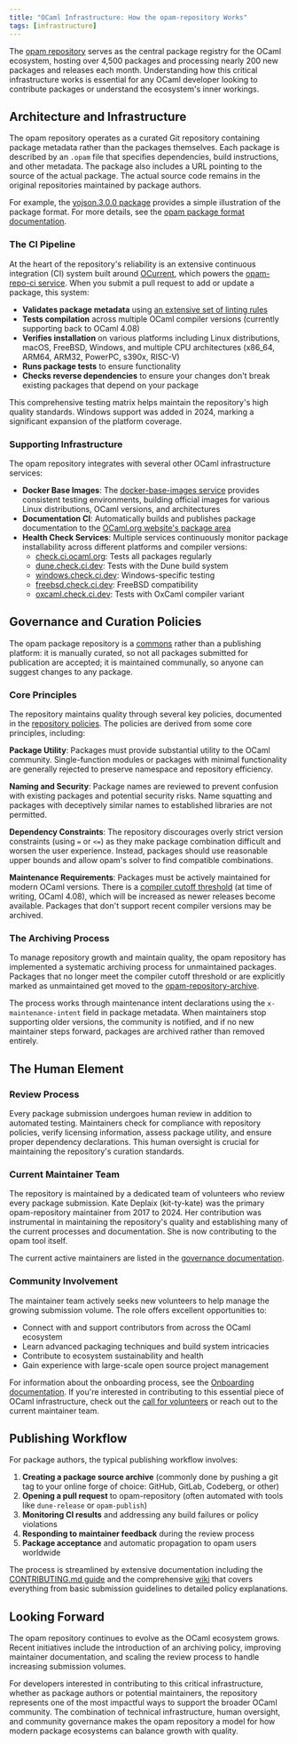 ```yaml
---
title: "OCaml Infrastructure: How the opam-repository Works"
tags: [infrastructure]
---
```


The [opam repository](https://github.com/ocaml/opam-repository) serves as the central package registry for the OCaml ecosystem, hosting over 4,500 packages and processing nearly 200 new packages and releases each month. Understanding how this critical infrastructure works is essential for any OCaml developer looking to contribute packages or understand the ecosystem's inner workings.

## Architecture and Infrastructure

The opam repository operates as a curated Git repository containing package metadata rather than the packages themselves. Each package is described by an `.opam` file that specifies dependencies, build instructions, and other metadata. The package also includes a URL pointing to the source of the actual package. The actual source code remains in the original repositories maintained by package authors.

For example, the [yojson.3.0.0 package](https://github.com/ocaml/opam-repository/blob/master/packages/yojson/yojson.3.0.0/opam) provides a simple illustration of the package format. For more details, see the [opam package format documentation](https://opam.ocaml.org/doc/Packaging.html).

### The CI Pipeline

At the heart of the repository's reliability is an extensive continuous integration (CI) system built around [OCurrent](https://ocurrent.org), which powers the [opam-repo-ci service](https://opam.ci.ocaml.org). When you submit a pull request to add or update a package, this system:

- **Validates package metadata** using [an extensive set of linting rules](https://github.com/ocurrent/opam-repo-ci/blob/babb8b03e5eabf8e5ecc12384587a8303004a22b/opam-ci-check/lint/lint_error.ml#L13-L37)
- **Tests compilation** across multiple OCaml compiler versions (currently supporting back to OCaml 4.08)
- **Verifies installation** on various platforms including Linux distributions, macOS, FreeBSD, Windows, and multiple CPU architectures (x86_64, ARM64, ARM32, PowerPC, s390x, RISC-V)
- **Runs package tests** to ensure functionality
- **Checks reverse dependencies** to ensure your changes don't break existing packages that depend on your package

This comprehensive testing matrix helps maintain the repository's high quality standards. Windows support was added in 2024, marking a significant expansion of the platform coverage.

### Supporting Infrastructure

The opam repository integrates with several other OCaml infrastructure services:

- **Docker Base Images**: The [docker-base-images service](https://images.ci.ocaml.org) provides consistent testing environments, building official images for various Linux distributions, OCaml versions, and architectures
- **Documentation CI**: Automatically builds and publishes package documentation to the [OCaml.org website's package area](https://ocaml.org/packages)
- **Health Check Services**: Multiple services continuously monitor package installability across different platforms and compiler versions:
  - [check.ci.ocaml.org](https://check.ci.ocaml.org): Tests all packages regularly
  - [dune.check.ci.dev](https://dune.check.ci.dev): Tests with the Dune build system
  - [windows.check.ci.dev](https://windows.check.ci.dev): Windows-specific testing
  - [freebsd.check.ci.dev](https://freebsd.check.ci.dev): FreeBSD compatibility
  - [oxcaml.check.ci.dev](https://oxcaml.check.ci.dev): Tests with OxCaml compiler variant

## Governance and Curation Policies

The opam package repository is a [commons](https://en.wikipedia.org/wiki/Commons) rather than a publishing platform: it is manually curated, so not all packages submitted for publication are accepted; it is maintained communally, so anyone can suggest changes to any package.

### Core Principles

The repository maintains quality through several key policies, documented in the [repository policies](https://github.com/ocaml/opam-repository/tree/master/governance/policies). The policies are derived from some core principles, including:

**Package Utility**: Packages must provide substantial utility to the OCaml community. Single-function modules or packages with minimal functionality are generally rejected to preserve namespace and repository efficiency.

**Naming and Security**: Package names are reviewed to prevent confusion with existing packages and potential security risks. Name squatting and packages with deceptively similar names to established libraries are not permitted.

**Dependency Constraints**: The repository discourages overly strict version constraints (using `=` or `<=`) as they make package combination difficult and worsen the user experience. Instead, packages should use reasonable upper bounds and allow opam's solver to find compatible combinations.

**Maintenance Requirements**: Packages must be actively maintained for modern OCaml versions. There is a [compiler cutoff threshold](https://github.com/ocaml/opam-repository/blob/master/governance/policies/archiving.md#compiler-cutoff-threshold) (at time of writing, OCaml 4.08), which will be increased as newer releases become available. Packages that don't support recent compiler versions may be archived.

### The Archiving Process

To manage repository growth and maintain quality, the opam repository has implemented a systematic archiving process for unmaintained packages. Packages that no longer meet the compiler cutoff threshold or are explicitly marked as unmaintained get moved to the [opam-repository-archive](https://github.com/ocaml/opam-repository-archive).

The process works through maintenance intent declarations using the `x-maintenance-intent` field in package metadata. When maintainers stop supporting older versions, the community is notified, and if no new maintainer steps forward, packages are archived rather than removed entirely.

## The Human Element

### Review Process

Every package submission undergoes human review in addition to automated testing. Maintainers check for compliance with repository policies, verify licensing information, assess package utility, and ensure proper dependency declarations. This human oversight is crucial for maintaining the repository's curation standards.

### Current Maintainer Team

The repository is maintained by a dedicated team of volunteers who review every package submission. Kate Deplaix (kit-ty-kate) was the primary opam-repository maintainer from 2017 to 2024. Her contribution was instrumental in maintaining the repository's quality and establishing many of the current processes and documentation. She is now contributing to the opam tool itself.

The current active maintainers are listed in the [governance documentation](https://github.com/ocaml/opam-repository/tree/master/governance).

### Community Involvement

The maintainer team actively seeks new volunteers to help manage the growing submission volume. The role offers excellent opportunities to:

- Connect with and support contributors from across the OCaml ecosystem
- Learn advanced packaging techniques and build system intricacies  
- Contribute to ecosystem sustainability and health
- Gain experience with large-scale open source project management

For information about the onboarding process, see the [Onboarding documentation](https://github.com/ocaml/opam-repository/wiki/Onboarding-documentation). If you're interested in contributing to this essential piece of OCaml infrastructure, check out the [call for volunteers](https://github.com/ocaml/opam-repository/issues/27740) or reach out to the current maintainer team.

## Publishing Workflow

For package authors, the typical publishing workflow involves:

1. **Creating a package source archive** (commonly done by pushing a git tag to your online forge of choice: GitHub, GitLab, Codeberg, or other)
2. **Opening a pull request** to opam-repository (often automated with tools like `dune-release` or `opam-publish`)
3. **Monitoring CI results** and addressing any build failures or policy violations
4. **Responding to maintainer feedback** during the review process
5. **Package acceptance** and automatic propagation to opam users worldwide

The process is streamlined by extensive documentation including the [CONTRIBUTING.md guide](https://github.com/ocaml/opam-repository/blob/master/CONTRIBUTING.md) and the comprehensive [wiki](https://github.com/ocaml/opam-repository/wiki) that covers everything from basic submission guidelines to detailed policy explanations.

## Looking Forward

The opam repository continues to evolve as the OCaml ecosystem grows. Recent initiatives include the introduction of an archiving policy, improving maintainer documentation, and scaling the review process to handle increasing submission volumes.

For developers interested in contributing to this critical infrastructure, whether as package authors or potential maintainers, the repository represents one of the most impactful ways to support the broader OCaml community. The combination of technical infrastructure, human oversight, and community governance makes the opam repository a model for how modern package ecosystems can balance growth with quality.